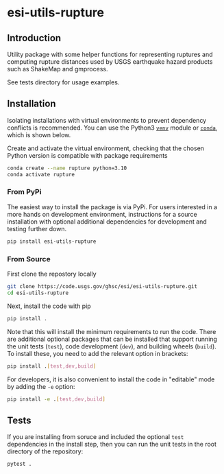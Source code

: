 # esi-utils-rupture

## Introduction

Utility package with some helper functions for representing ruptures and computing
rupture distances used by USGS earthquake hazard products such as ShakeMap and gmprocess.

See tests directory for usage examples.

## Installation

Isolating installations with virtual environments to prevent dependency conflicts is recommended.  You can use the Python3 [`venv`](https://docs.python.org/3/library/venv.html) module or [`conda`](https://docs.conda.io/en/latest/miniconda.html), which is shown below.

Create and activate the virtual environment, checking that the chosen Python version is compatible with package requirements

```bash
conda create --name rupture python=3.10
conda activate rupture
```

### From PyPi

The easiest way to install the package is via PyPi. For users interested in a more hands on development environment, instructions for a source installation with optional additional dependencies for development and testing further down.

```bash
pip install esi-utils-rupture
```

### From Source

First clone the repostory locally

```bash
git clone https://code.usgs.gov/ghsc/esi/esi-utils-rupture.git
cd esi-utils-rupture
```

Next, install the code with pip

```bash
pip install .
```

Note that this will install the minimum requirements to run the code.
There are additional optional packages that can be installed that support running the unit tests (`test`), code development (`dev`), and building wheels (`build`).
To install these, you need to add the relevant option in brackets:

```bash
pip install .[test,dev,build]
```

For developers, it is also convenient to install the code in "editable" mode by adding the `-e` option:

```bash
pip install -e .[test,dev,build]
```

## Tests

If you are installing from soruce and included the optional `test` dependencies in the install step, then you can run the unit tests in the root directory of the repository:

```bash
pytest .
```

